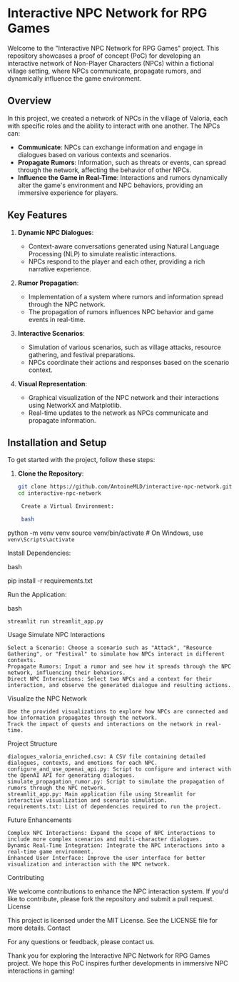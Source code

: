 # Interactive NPC Network for RPG Games

Welcome to the "Interactive NPC Network for RPG Games" project. This repository showcases a proof of concept (PoC) for developing an interactive network of Non-Player Characters (NPCs) within a fictional village setting, where NPCs communicate, propagate rumors, and dynamically influence the game environment.

## Overview

In this project, we created a network of NPCs in the village of Valoria, each with specific roles and the ability to interact with one another. The NPCs can:

- **Communicate**: NPCs can exchange information and engage in dialogues based on various contexts and scenarios.
- **Propagate Rumors**: Information, such as threats or events, can spread through the network, affecting the behavior of other NPCs.
- **Influence the Game in Real-Time**: Interactions and rumors dynamically alter the game's environment and NPC behaviors, providing an immersive experience for players.

## Key Features

1. **Dynamic NPC Dialogues**:
   - Context-aware conversations generated using Natural Language Processing (NLP) to simulate realistic interactions.
   - NPCs respond to the player and each other, providing a rich narrative experience.

2. **Rumor Propagation**:
   - Implementation of a system where rumors and information spread through the NPC network.
   - The propagation of rumors influences NPC behavior and game events in real-time.

3. **Interactive Scenarios**:
   - Simulation of various scenarios, such as village attacks, resource gathering, and festival preparations.
   - NPCs coordinate their actions and responses based on the scenario context.

4. **Visual Representation**:
   - Graphical visualization of the NPC network and their interactions using NetworkX and Matplotlib.
   - Real-time updates to the network as NPCs communicate and propagate information.

## Installation and Setup

To get started with the project, follow these steps:

1. **Clone the Repository**:
   ```bash
   git clone https://github.com/AntoineMLD/interactive-npc-network.git
   cd interactive-npc-network

    Create a Virtual Environment:

    bash

python -m venv venv
source venv/bin/activate  # On Windows, use `venv\Scripts\activate`

Install Dependencies:

bash

pip install -r requirements.txt

Run the Application:

bash

    streamlit run streamlit_app.py

Usage
Simulate NPC Interactions

    Select a Scenario: Choose a scenario such as "Attack", "Resource Gathering", or "Festival" to simulate how NPCs interact in different contexts.
    Propagate Rumors: Input a rumor and see how it spreads through the NPC network, influencing their behaviors.
    Direct NPC Interactions: Select two NPCs and a context for their interaction, and observe the generated dialogue and resulting actions.

Visualize the NPC Network

    Use the provided visualizations to explore how NPCs are connected and how information propagates through the network.
    Track the impact of quests and interactions on the network in real-time.

Project Structure

    dialogues_valoria_enriched.csv: A CSV file containing detailed dialogues, contexts, and emotions for each NPC.
    configure_and_use_openai_api.py: Script to configure and interact with the OpenAI API for generating dialogues.
    simulate_propagation_rumor.py: Script to simulate the propagation of rumors through the NPC network.
    streamlit_app.py: Main application file using Streamlit for interactive visualization and scenario simulation.
    requirements.txt: List of dependencies required to run the project.

Future Enhancements

    Complex NPC Interactions: Expand the scope of NPC interactions to include more complex scenarios and multi-character dialogues.
    Dynamic Real-Time Integration: Integrate the NPC interactions into a real-time game environment.
    Enhanced User Interface: Improve the user interface for better visualization and interaction with the NPC network.

Contributing

We welcome contributions to enhance the NPC interaction system. If you'd like to contribute, please fork the repository and submit a pull request.
License

This project is licensed under the MIT License. See the LICENSE file for more details.
Contact

For any questions or feedback, please contact us.

Thank you for exploring the Interactive NPC Network for RPG Games project. We hope this PoC inspires further developments in immersive NPC interactions in gaming!
